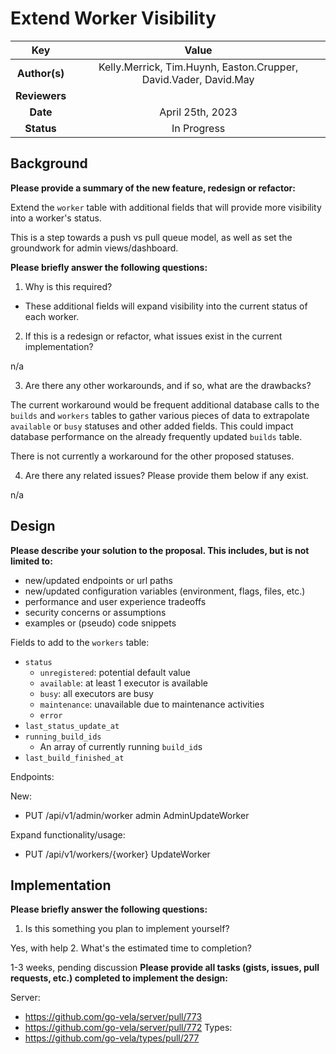 # Extend Worker Visibility

<!--
The name of this markdown file should:

1. Short and contain no more then 30 characters

2. Contain the date of submission in MM-DD format

3. Clearly state what the proposal is being submitted for
-->

| Key           | Value |
| :-----------: | :-: |
| **Author(s)** | Kelly.Merrick, Tim.Huynh, Easton.Crupper, David.Vader, David.May |
| **Reviewers** |  |
| **Date**      | April 25th, 2023 |
| **Status**    | In Progress |

<!--
If you're already working with someone, please add them to the proper author/reviewer category.

If not, please leave the reviewer category empty and someone from the Vela team will assign it to themself.

Here is a brief explanation of the different proposal statuses:

1. Reviewed: The proposal is currently under review or has been reviewed.

2. Accepted: The proposal has been accepted and is ready for implementation.

3. In Progress: An accepted proposal is being implemented by actual work.

NOTE: The design is subject to change during this phase.

4. Cancelled: While or before implementation the proposal was cancelled.

NOTE: This can happen for a multitude of reasons.

5. Complete: This feature/change is implemented.
-->

## Background

<!--
This section is intended to describe the new feature, redesign or refactor.
-->

**Please provide a summary of the new feature, redesign or refactor:**

<!--
Provide your description here.
-->

Extend the `worker` table with additional fields that will provide more visibility into a worker's status.

This is a step towards a push vs pull queue model, as well as set the groundwork for admin views/dashboard.

**Please briefly answer the following questions:**

1. Why is this required?

* These additional fields will expand visibility into the current status of each worker.

2. If this is a redesign or refactor, what issues exist in the current implementation?

n/a

3. Are there any other workarounds, and if so, what are the drawbacks?

The current workaround would be frequent additional database calls to the `builds` and `workers` tables to gather various pieces of data to extrapolate `available` or `busy` statuses and other added fields. This could impact database performance on the already frequently updated `builds` table.

There is not currently a workaround for the other proposed statuses.

4. Are there any related issues? Please provide them below if any exist.

n/a

## Design

<!--
This section is intended to explain the solution design for the proposal.

NOTE: If there are no current plans for a solution, please leave this section blank.
-->

**Please describe your solution to the proposal. This includes, but is not limited to:**

* new/updated endpoints or url paths
* new/updated configuration variables (environment, flags, files, etc.)
* performance and user experience tradeoffs
* security concerns or assumptions
* examples or (pseudo) code snippets

Fields to add to the `workers` table:
* `status`
  * `unregistered`: potential default value
  * `available`: at least 1 executor is available
  * `busy`: all executors are busy
  * `maintenance`: unavailable due to maintenance activities
  * `error`
* `last_status_update_at`
* `running_build_ids`
  * An array of currently running `build_id`s
* `last_build_finished_at`

Endpoints:

New: 
* PUT /api/v1/admin/worker admin AdminUpdateWorker

Expand functionality/usage:
* PUT /api/v1/workers/{worker} UpdateWorker

## Implementation

<!--
This section is intended to explain how the solution will be implemented for the proposal.

NOTE: If there are no current plans for implementation, please leave this section blank.
-->

**Please briefly answer the following questions:**

1. Is this something you plan to implement yourself?

<!-- Answer here -->
Yes, with help
2. What's the estimated time to completion?

<!-- Answer here -->
1-3 weeks, pending discussion
**Please provide all tasks (gists, issues, pull requests, etc.) completed to implement the design:**

<!-- Answer here -->
Server:
  - https://github.com/go-vela/server/pull/773
  - https://github.com/go-vela/server/pull/772
Types:
  - https://github.com/go-vela/types/pull/277
